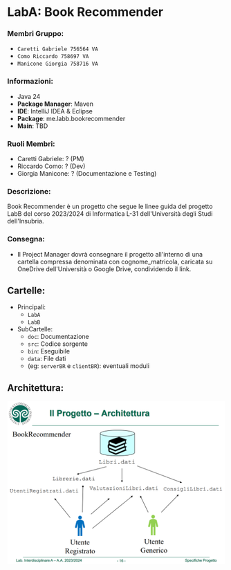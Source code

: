 # LabA: Book Recommender

### Membri Gruppo:
- `Caretti Gabriele 756564 VA`
- `Como Riccardo 758697 VA`
- `Manicone Giorgia 758716 VA`

### Informazioni:
- Java 24
- **Package Manager**: Maven
- **IDE**: IntelliJ IDEA & Eclipse
- **Package**: me.labb.bookrecommender
- **Main**: TBD

### Ruoli Membri:
- Caretti Gabriele: ? (PM)
- Riccardo Como: ? (Dev)
- Giorgia Manicone: ? (Documentazione e Testing)

### Descrizione:
Book Recommender è un progetto che segue le linee guida del progetto
LabB del corso 2023/2024 di Informatica L-31 dell'Università degli Studi dell'Insubria.

### Consegna:
- Il Project Manager dovrà consegnare il progetto all'interno di una cartella compressa denominata con cognome_matricola, caricata su OneDrive dell'Università o Google Drive, condividendo il link.

## Cartelle:
- Principali: 
  - `LabA`
  - `LabB`
- SubCartelle:
  - `doc`: Documentazione
  - `src`: Codice sorgente
  - `bin`: Eseguibile
  - `data`: File dati
  - (eg: `serverBR` e `clientBR`): eventuali moduli

## Architettura:
![img.png](LabA/img/img.png)